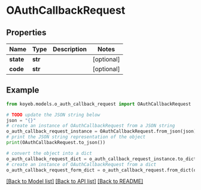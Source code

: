 # OAuthCallbackRequest


## Properties

Name | Type | Description | Notes
------------ | ------------- | ------------- | -------------
**state** | **str** |  | [optional] 
**code** | **str** |  | [optional] 

## Example

```python
from koyeb.models.o_auth_callback_request import OAuthCallbackRequest

# TODO update the JSON string below
json = "{}"
# create an instance of OAuthCallbackRequest from a JSON string
o_auth_callback_request_instance = OAuthCallbackRequest.from_json(json)
# print the JSON string representation of the object
print(OAuthCallbackRequest.to_json())

# convert the object into a dict
o_auth_callback_request_dict = o_auth_callback_request_instance.to_dict()
# create an instance of OAuthCallbackRequest from a dict
o_auth_callback_request_form_dict = o_auth_callback_request.from_dict(o_auth_callback_request_dict)
```
[[Back to Model list]](../README.md#documentation-for-models) [[Back to API list]](../README.md#documentation-for-api-endpoints) [[Back to README]](../README.md)


